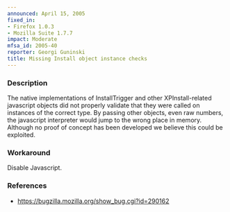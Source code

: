 ```yaml
---
announced: April 15, 2005
fixed_in:
- Firefox 1.0.3
- Mozilla Suite 1.7.7
impact: Moderate
mfsa_id: 2005-40
reporter: Georgi Guninski
title: Missing Install object instance checks
---
```


<h3>Description</h3>

<p>The native implementations of InstallTrigger and other XPInstall-related
javascript objects did not properly validate that they were called on
instances of the correct type. By passing other objects, even raw numbers,
the javascript interpreter would jump to the wrong place in memory.
Although no proof of concept has been developed we believe this could
be exploited.</p>

<h3>Workaround</h3>

<p>Disable Javascript.</p>

<h3>References</h3>

<ul>
<li><a href="https://bugzilla.mozilla.org/show_bug.cgi?id=290162">
https://bugzilla.mozilla.org/show_bug.cgi?id=290162</a></li>
</ul>



